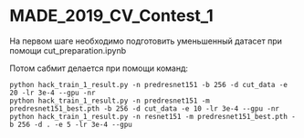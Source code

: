 # MADE_2019_CV_Contest_1

На первом шаге необходимо подготовить уменьшенный датасет при помощи cut_preparation.ipynb

Потом сабмит делается при помощи команд:
```
python hack_train_1_result.py -n predresnet151 -b 256 -d cut_data -e 20 -lr 3e-4 --gpu -nr
python hack_train_1_result.py -n predresnet151 -m predresnet151_best.pth -b 256 -d cut_data -e 10 -lr 3e-4 --gpu -nr
python hack_train_1_result.py -n resnet151 -m predresnet151_best.pth -b 256 -d . -e 5 -lr 3e-4 --gpu
```
